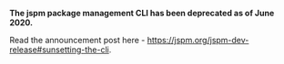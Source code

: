 **The jspm package management CLI has been deprecated as of June 2020.**

Read the announcement post here - https://jspm.org/jspm-dev-release#sunsetting-the-cli.
